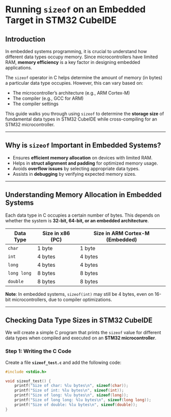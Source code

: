 # **Running `sizeof` on an Embedded Target in STM32 CubeIDE**  

## **Introduction**  
In embedded systems programming, it is crucial to understand how different data types occupy memory. Since microcontrollers have limited RAM, **memory efficiency** is a key factor in designing embedded applications.

The `sizeof` operator in C helps determine the amount of memory (in bytes) a particular data type occupies. However, this can vary based on:
- The microcontroller’s architecture (e.g., ARM Cortex-M)
- The compiler (e.g., GCC for ARM)
- The compiler settings

This guide walks you through using `sizeof` to determine the **storage size** of fundamental data types in STM32 CubeIDE while cross-compiling for an STM32 microcontroller.

---

## **Why is `sizeof` Important in Embedded Systems?**  
- Ensures **efficient memory allocation** on devices with limited RAM.
- Helps in **struct alignment and padding** for optimized memory usage.
- Avoids **overflow issues** by selecting appropriate data types.
- Assists in **debugging** by verifying expected memory sizes.

---

## **Understanding Memory Allocation in Embedded Systems**  

Each data type in C occupies a certain number of bytes. This depends on whether the system is **32-bit, 64-bit, or an embedded architecture**.

| **Data Type**   | **Size in x86 (PC)** | **Size in ARM Cortex-M (Embedded)** |
|----------------|----------------------|--------------------------------------|
| `char`         | 1 byte                | 1 byte                              |
| `int`          | 4 bytes               | 4 bytes                             |
| `long`         | 4 bytes               | 4 bytes                             |
| `long long`    | 8 bytes               | 8 bytes                             |
| `double`       | 8 bytes               | 8 bytes                             |

**Note**: In embedded systems, `sizeof(int)` may still be 4 bytes, even on 16-bit microcontrollers, due to compiler optimizations.

---

## **Checking Data Type Sizes in STM32 CubeIDE**  

We will create a simple C program that prints the `sizeof` value for different data types when compiled and executed on an **STM32 microcontroller**.

### **Step 1: Writing the C Code**
Create a file **`sizeof_test.c`** and add the following code:

```c
#include <stdio.h>

void sizeof_test() {
    printf("Size of char: %lu bytes\n", sizeof(char));
    printf("Size of int: %lu bytes\n", sizeof(int));
    printf("Size of long: %lu bytes\n", sizeof(long));
    printf("Size of long long: %lu bytes\n", sizeof(long long));
    printf("Size of double: %lu bytes\n", sizeof(double));
}
